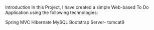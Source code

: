 Introduction
In this Project, I have created a simple Web-based To Do Application using the following technologies:

Spring MVC
Hibernate
MySQL
Bootstrap
Server- tomcat9
